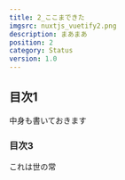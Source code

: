 ```yaml
---
title: 2_ここまできた
imgsrc: nuxtjs_vuetify2.png
description: まあまあ
position: 2
category: Status
version: 1.0
---
```


## 目次1

中身も書いておきます

### 目次3

これは世の常
